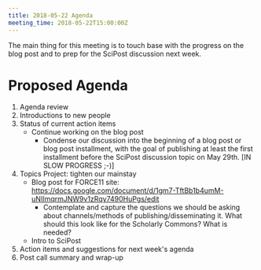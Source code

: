 ```yaml
---
title: 2018-05-22 Agenda
meeting_time: 2018-05-22T15:00:00Z
---
```


The main thing for this meeting is to touch base with the progress on the blog
post and to prep for the SciPost discussion next week.

# Proposed Agenda

1. Agenda review
2. Introductions to new people
3. Status of current action items
    - Continue working on the blog post
        - Condense our discussion into the beginning of a blog post or blog
        post installment, with the goal of publishing at least the first
        installment before the SciPost discussion topic on May 29th. [IN SLOW
        PROGRESS ;-)]
4. Topics Project: tighten our mainstay
    - Blog post for FORCE11 site:
    https://docs.google.com/document/d/1gm7-TftBb1b4umM-uNIImqrmJNW9v1zRqy7490HuPgs/edit
        - Contemplate and capture the questions we should be asking about
        channels/methods of publishing/disseminating it. What should this look
        like for the Scholarly Commons? What is needed?
    - Intro to SciPost
6. Action items and suggestions for next week's agenda
7. Post call summary and wrap-up
